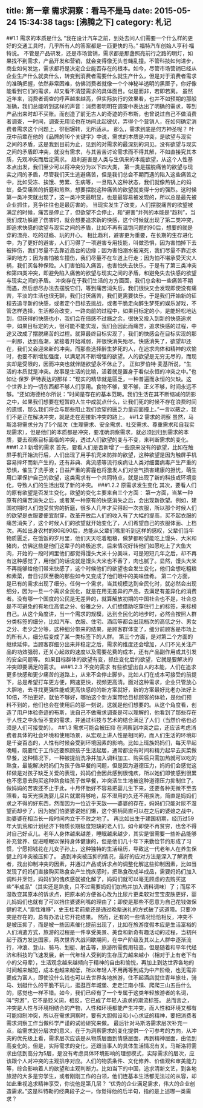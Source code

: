 title: 第一章 需求洞察：看马不是马
date: 2015-05-24 15:34:38
tags: [沸腾之下]
category: 札记
---

##1.1 需求的本质是什么
“我在设计汽车之前，到处去问人们需要一个什么样的更好的交通工具时，几乎所有人的答案都是一匹更快的马。” 福特汽车创始人亨利·福特说。
不管是产品研发，还是市场营销，需求都是那盏照亮前行之路的明灯，如果找不到需求，产品开发和营销，就会变得像无头苍蝇乱撞。不管科技如何进步，商业如何发达，需求都将是决定企业能否存在的根本。如今，尽管市场营销已经从企业生产什么就卖什么，转变到消费者需要什么就生产什么，但是对于消费者需求的准确把握，依然非常困难，仿佛消费者就像一个个神秘半透明的黑匣子，你好像能看到它们的需求，却又看不清楚需求的具体面目。似是而非，若即若离。<!--more-->
虽然近年来，消费者调查的呼声越来越高，但实际执行的效果看，也并不如预期的那般准确，我们总能听到这样的声音：消费者明明在调查中表达出了明确的需求，等到产品出来时却不买账。而创造了前无古人的奇迹的乔布斯，也曾说过自己不做消费者调查，一时间，调查无用论也在坊间此起彼伏，弄得个个营销人，在如何确定消费者需求这个问题上，徘徊辗转，无所适从。
那么，需求到底是何方神圣呢？
叶茂中前辈在他的《品牌的16个关键字》中说，需求的本质是冲突，是欲望与现实之间的矛盾，这是我到目前为止，见到的对需求的最深刻的洞见。没有欲望与现实之间的矛盾即冲突，就没有需求，与其苦苦讨论需求而不得其解，不如直接究其本质，先观冲突而后定需求。
趋利避害是人类与生俱来的本能欲望，从这个人性基本点出发，我们至少可以将冲突分为以下四大类，
第一类是摆脱痛苦的欲望与现实之间的矛盾，尽管我们天生逃避痛苦，但是我们总会不期而遇的陷入这些痛苦之中，比如受冻、挨饿、劳累、生病等，一旦陷入这种状态，我们就像热锅上的蚂蚁，备受痛苦的折磨和煎熬，想要摆脱这种痛苦的欲望就变得十分的强烈。这时候第一类冲突就出现了，这一类冲突最明显，也是最容易被发现的，所以总是最先被企业抓住，竞争往往也是最厉害的。
当现实发生了改变，人们摆脱痛苦的欲望被满足的时候，痛苦是停止了，但欲望不会停止，和“避害”并列的本能是“趋利”，当我们成功躲避了伤害时，就会想要追求新的快感，这个时候就出现了第二类冲突，即追求快感的欲望与现实之间的矛盾，比如不再有温饱问题的90后，想要的就是穿的漂亮、吃的过瘾、玩的开心。
相比趋利，避害更为重要，在长期的生存进化中，为了更好的避害，人们习得了一项避害专用技能，叫做恐惧，因为害怕掉下去被摔伤，我们尽量不去靠近高台的边缘；因为害怕溺水被淹死，我们尽量不靠近水深的地方；因为害怕被车撞伤，我们尽量不在车道上行走；因为怕不堪承受天灾人祸，我们买各种保险。人们害怕陷入痛苦，也害怕失去快乐，于是有了第三类冲突和第四类冲突，即避免陷入痛苦的欲望与现实之间的矛盾，和避免失去快感的欲望与现实之间的矛盾。
冲突存在于我们生活的方方面面，我们总会和一些痛苦不期而遇，然后想尽办法去摆脱它们，等到痛苦消失后，我们很快又会发现即使没有痛苦，平淡的生活也很无聊，我们讨厌痛苦，我们更需要快乐，于是我们开始新的征程去追寻新的快感，或者定个目标去挑战，或者干脆走向醉生梦死的娱乐游戏，不管怎样选择，生活都会改变，一路向前的过程中，如果目标定的小，是能轻松地达到，但获得的快感也小，我们会在倍感不过瘾之余，很快又投入到新的快感追求中，如果目标定的大，很可能不能实现，我们会因此而痛苦，追求快感的过程，中途又改成了摆脱痛苦的过程。就算最终目标实现了，我们的快感会在目标实现的那一刹那，达到高潮，紧接着开始减弱，并很快消失殆尽。快感消失了，欲望却还在，我们又会迎来新的冲突。而那些选择醉生梦死的人，在追求肉体和精神的欢愉时，也要不断增加强度，以满足其不断增强的欲望。人的欲望是无穷无尽的，而现实却是受限的，因而冲突也就伴随欲望永不休止了。
正如罗伯特·麦基所说，“生活的本质就是冲突。故事是生活的比喻，活着就是置身于看似永恒的冲突之中。”也如让·保罗·萨特表达的那样：”现实的精华就是匮乏，一种普遍而永恒的欠缺。这个世界上的一切东西都不够人们享用。食物不够，爱不够，正义不够，时间永远不够。“还如海德格尔所说：”时间是存在的基本范畴。我们生活在其不断缩减的阴影之中，如果我们想要在短暂的人生中成就点什么，让我们死的时候不存在浪费时间的遗憾，那么我们将会与那些阻止我们欲望的匮乏力量迎面撞上。”一言以蔽之，我们不是正在解决冲突，就是走在迎接新冲突的路上。
##1.2 需求的洞察
虽然，马斯洛将需求分为了5个层次（生理需求、安全需求、社交需求、尊重需求和自我实现需求），但是他们的本质都是冲突，要准确洞察需求，就必须回归到需求的本质，要去观察目标面临的冲突，透过人们欲望的变与不变，来判断需求的变化。
###1.2.1 新增的需求
首先，要看人们是否新增了一些原来没有的欲望，比如在触屏手机开始流行后，人们出现了用手机壳来防摔的欲望，这种欲望是因为触屏手机容易摔坏而新产生的，还有非典、禽流感等流行疾病让人类对细菌病毒产生严重的恐惧，催生了洗手液；日益严重的雾霾也将激发人们对空气损害建康的担忧，萌生用口罩保护自己的欲望，这类需求有一个共同特点，就是出现了新的科技或环境变化，导致人们的生活出现了新的冲突。
###1.2.2 原需求发生变化
其次，要看人们的原有欲望是否发生变化，欲望的变化主要来自三个方面：
第一方面，当某一种原有的痛苦消失之后，或者某一种原有的快感消失之后，会出现新欲望。例如，建国初期时人们饱受贫穷的折磨，很多人几年才买得起一次衣服，所以那个时候人们的欲望是衣服要便宜耐穿，改革开放后人们的收入有了大幅的提高，买不起衣服的痛苦消失了，这个时候人们的欲望就开始变化了，人们希望自己的衣服体面、上档次。再如出身农村的80和90后，总能从父辈们嘴里听到这样的感叹，父辈们当年物质匮乏，在饿饭的岁月里，他们天天吃着粗粮，做梦都盼望能吃上馒头、大米和猪肉，仿佛这些是他们这辈子的终极追求，后来情况好转他们如愿吃上了大鱼大肉，开始的一段时间里他们都觉得馒头大米十分美味，可是短短几年之后，却不再有这种感觉了，用他们的话说就是馒头大米也不香了，肉也腻了。显然，馒头大米不再能够给他们带来快感了，这个时候他们的欲望也会发生变化，他们会想吃粗粮和素菜，昔日讨厌至极的那些如今又变成了他们眼中的美味佳肴。
	第二个方面，是已有的需求出现了细分。任何一个需求，当其规模达到全民化时，就必然会出现细分，因为一旦一个需求全民化，就是在用无差异的产品，去满足有差异化的消费者。没有哪一个国度的公民是无差异的，就算解放初期的中国社会也不是，社会总是不可避免的有地位高低之分、俗雅之分，人们想借助吃穿住行上的标签，来标榜自己。从这个角度讲，当一个需求的规模，达到全民化的地步时，必然会按照人群分类标签的细分，比如汽车、衣服、住宅、酒店等都会出现档次的高低之分、男女之分、老少之分等，这种细分带来的结果，是顾客群体变了，细分前顾客是市场上的所有人，细分后变成了某一类标签下的人群。
	第三个方面，是对第二个方面的继续延伸。当顾客群细分出来并稳定之后，需求的维度还会增加，人们不光关注产品的功效强弱，还关心起效的速度以及需要花费的成本，还有产品副作用或其引发的安全问题等。
	如果目标群体的欲望有变，抓住变化后的欲望，它就是要解决的冲突即要满足的需求。
###1.2.3 不变的需求
	有些欲望出自人的本能，人们在追求更多快感和更少痛苦的道路上，从来不会停止脚步。比如人们在成本可接受的前提下，总是希望打车更方便，网速更快，视频更高清。面对这种需求，企业只管放心大胆地，去寻找更强性能或更高快感的的新方案就好，新的方案最好比老办法好上10倍，不怕更好，就怕不够好，哪怕这个新方案带给目标顾客的体验，是他们预料不到的，他们也会在使用后的那一刻说，这就是他们想要的。从这个角度看，创造了用户体验奇迹的布斯，说自己不做需求调查是可以理解的，他看到了那些存在于人性之中永恒不变的需求，并通过科技与艺术的结合满足了人们（当然价格也必须是人们可接受的）。
##1.3 需求可能会被压抑
	在洞察到冲突之后，还应该考虑消费者具体的社会环境和使用场景，从宏观上讲人性是相同的，而人们生活的环境却是千姿百态的，人性有时候会受到环境因素的影响。比如上班族妈妈们，每天早起晚睡，既要忙于工作还要照顾孩子生活起居，通常都没有时间和精力起早去买菜做早餐，这种情况下，一种被提前洗净并加入调料加工、购买后只需加热就可以吃的熟食，最能解决妈妈们为孩子做早餐的问题，但是因为道德压力，妈妈们会感觉这样做是对孩子缺乏关爱的表现，妈妈们会因此感到很愧疚，所以她们即使感到很累也不愿意去购买这种熟食给孩子做早餐，冲突活生生地被这种道德压力抑制住了。
	做妈妈的苦衷还不止于此，十月怀胎好不容易把婴儿生下来，还要各种无微不至去照看，每天光换洗婴儿尿片就累得够呛，尿不湿用的久还不用换洗，简直是妈妈们求之不得的好东西，然而因为一位近乎天敌——婆婆的存在，妈妈们只能对尿不湿望而却步了，因为她们怕婆婆说她们懒，这个把柄简直可以在之后的婆媳之战中，助婆婆在相当长一段时间内立于不败之地了。
	再比如出生于建国初期，经历过59年大饥荒和计划经济下物质长期极度短缺的老人们，如今即使不再贫穷，也舍不得对自己好点儿。老年人身体越来越差，睡眠越来越少，其实是很需要一些补品能够补充营养、促进睡眠以保持身体健康的，但是他们几十年下来勤俭节约形成了习惯，宁愿把钱花在儿女子孙上，这种独特的生活经历，导致这一代老年人在养生保健上的冲突被压抑了。
	遇到冲突被压抑的情况，最好的应对方法是深入了解消费者，找出抑制冲突的因素，并通过产品或诉求点的调整化解这些抑制因素，比如当发现了妈妈们直接购买熟食会产生愧疚感时，把熟食改成半成品，需要妈妈们加入调料并烹饪，妈妈们的愧疚感就被化解了，妈妈们就可以毫无顾虑的去购买这些“半成品”（其实还是熟食，只不过需要妈妈们加热并加入调料调味）了；而尿不湿改变其原本的诉求点，把原本的方便省心改为比尿片更柔软对宝宝皮肤更好，婴儿妈妈们也就有了可以挡住婆婆利嘴的理由了；即使是那些不愿意为自己花钱做保健的老人“禀性难移”，史玉柱老前辈还是通过晚辈送礼的方式破了这道障。只要冲突是存在的，总有办法让它开花结果。
	然而，还有的一些情况恰恰相反，冲突不是被压抑了，而是被一些因素催化提前出现了，比如在旅游度假本应是生活富裕的人们消遣方式，旅游的过程是一件享受美景、美食和新奇有趣活动的过程，当初兴起于西方发达国家，两次世界大战间歇期间，在中产阶级及其以上人群中逐渐流行，冲浪、登山、骑马、划艇、射击等，旅游所需费用较高，但是随着和平年代经济和科技的飞速发展，新一代年轻人受到的生存压力越来越小（相对于上有老下有小的父母辈），生活观念越来越倾向于精神的自由和愉悦，再加上到达世界各地的时间越来越短，成本也越来越低，所以年轻人不用再等到成为中产阶级，也无需非要成为富人，即使没什么钱也可以去世界各地旅游，住不起酒店就住青年旅社，骑马、划艇什么的干脆不玩儿，逛逛百年城堡、走走江南小镇、爬爬三山五岳什么的，感觉也一样不错。如今，我们已经有了一个专属于这类年轻旅游者的名词，叫“穷游”，它不是贬义词，相反，它已成了年轻人追求的潮流标签。
	总而言之，冲突是人性与环境相结合的产物，人性和环境都能产生冲突，而人性和环境又都有可能抑制冲突，所以在需求洞察时，要有大胆假设和小心求证的精神，要把消费者需求洞察工作当做科学严谨的试验研究来做。
最后针对马斯洛需求层次补充一点，给需求划分层次的意义，在于为洞察需求的变化提供一个可参考的方向，从冲突的优先级上看，需求层次应该是从物质层面到情感层面，再到精神层面，由低到高变化的。但是，实际需求的变化，还跟当事人的具体生活情况有关。马斯洛将需求由低到高分为5层，是没有考虑具体环境影响的理想模式，实际需求的层次，应该跟个人对冲突的主观排序对应。人们的物质条件、文化修养、价值观和审美能力等，综合影响着人的欲望和主观判断力。比如当下的中国，追求清新文艺，到各地旅游的大多是穷学生，或者刚刚工作的白领，他们连基本生活都无法过的从容，却如此重视追求精神享受，你说他是第几层？ 
“优秀的企业满足需求，伟大的企业创造需求。”这是科特勒的经典段子之一，你觉得他的后半句，指的是上述哪一类需求？
